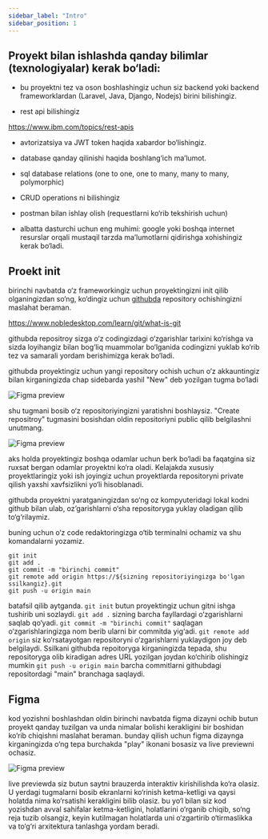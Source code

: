 ```yaml
---
sidebar_label: "Intro"
sidebar_position: 1
---
```



## Proyekt bilan ishlashda qanday bilimlar (texnologiyalar) kerak bo‘ladi:

- bu proyektni tez va oson boshlashingiz uchun siz backend yoki backend frameworklardan (Laravel, Java, Django, Nodejs) birini bilishingiz.

- rest api bilishingiz

https://www.ibm.com/topics/rest-apis

- avtorizatsiya va JWT token haqida xabardor bo‘lishingiz.

- database qanday qilinishi haqida boshlang‘ich ma’lumot.

- sql database relations (one to one, one to many, many to many, polymorphic)

- CRUD operations ni bilishingiz

- postman bilan ishlay olish (requestlarni ko‘rib tekshirish uchun)

- albatta dasturchi uchun eng muhimi: google yoki boshqa internet resurslar orqali mustaqil tarzda ma’lumotlarni qidirishga xohishingiz kerak bo‘ladi.

## Proekt init
birinchi navbatda o‘z frameworkingiz uchun proyektingizni init qilib olganingizdan so‘ng, ko‘dingiz uchun [githubda](https://github.com/) repository ochishingizni maslahat beraman.

https://www.nobledesktop.com/learn/git/what-is-git

githubda repositroy sizga o‘z codingizdagi o‘zgarishlar tarixini ko‘rishga va sizda loyihangiz bilan bog‘liq muammolar bo‘lganida codingizni yuklab ko‘rib tez va samarali yordam berishimizga kerak bo‘ladi.

githubda proyektingiz uchun yangi repository ochish uchun o‘z akkauntingiz bilan kirganingizda chap sidebarda yashil "New" deb yozilgan tugma bo‘ladi

![Figma preview](./img/github_demo.png)

shu tugmani bosib o‘z repositoriyingizni yaratishni boshlaysiz.
"Create repositroy" tugmasini bosishdan oldin repositoriyni public qilib belgilashni unutmang.

![Figma preview](./img/github_demo2.png)

aks holda proyektingiz boshqa odamlar uchun berk bo‘ladi ba faqatgina siz ruxsat bergan odamlar proyektni ko‘ra oladi. Kelajakda xususiy proyektlaringiz yoki ish joyingiz uchun proyektlarda repositoryni private qilish yaxshi xavfsizlikni yo‘li hisoblanadi.

githubda proyektni yaratganingizdan so‘ng oz kompyuteridagi lokal kodni github bilan ulab, oz’garishlarni o‘sha repositoryga yuklay oladigan qilib to‘g‘rilaymiz.

buning uchun o‘z code redaktoringizga o‘tib terminalni ochamiz va shu komandalarni yozamiz.


```
git init
git add .
git commit -m "birinchi commit"
git remote add origin https://${sizning repositoriyingizga bo'lgan ssilkangiz}.git
git push -u origin main
```

batafsil qilib aytganda.
`git init` butun proyektingiz uchun gitni ishga tushirib uni sozlaydi.
`git add .` sizning barcha fayllardagi o‘zgarishlarni saqlab qo‘yadi.
`git commit -m "birinchi commit"` saqlagan o‘zgarishlaringizga nom berib ularni bir commitda yig‘adi.
`git remote add origin` siz ko‘rsatayotgan repositoryni o‘zgarishlarni yuklaydigon joy deb belgilaydi. Ssilkani githubda repoitoryga kirganingizda tepada, shu repositoryga olib kiradigan adres URL yozilgan joydan ko‘chirib olishingiz mumkin
`git push -u origin main` barcha commitlarni githubdagi repositordagi "main" branchaga saqlaydi.


## Figma

kod yozishni boshlashdan oldin birinchi navbatda figma dizayni ochib butun proyekt qanday tuzilgan va unda nimalar bolishi kerakligini bir boshidan ko‘rib chiqishni maslahat beraman. bunday qilish uchun figma dizaynga kirganingizda o‘ng tepa burchakda "play" ikonani bosasiz va live previewni ochasiz.

![Figma preview](./img/figma_demo.png)

live previewda siz butun saytni brauzerda interaktiv kirishilishda ko‘ra olasiz. U yerdagi tugmalarni bosib ekranlarni ko‘rinish ketma-ketligi va qaysi holatda nima ko‘rsatishi kerakligini bilib olasiz. bu yo‘l bilan siz kod yozishdan avval sahifalar ketma-ketligini, holatlarini o‘rganib chiqib, so‘ng reja tuzib olsangiz, keyin kutilmagan holatlarda uni o‘zgartirib o‘tirmaslikka va to‘g‘ri arxitektura tanlashga yordam beradi.


